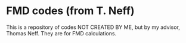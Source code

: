 # FMD codes (from  T. Neff)

This is a repository of codes NOT CREATED BY ME, but by my advisor, Thomas Neff. They are for FMD calculations.


